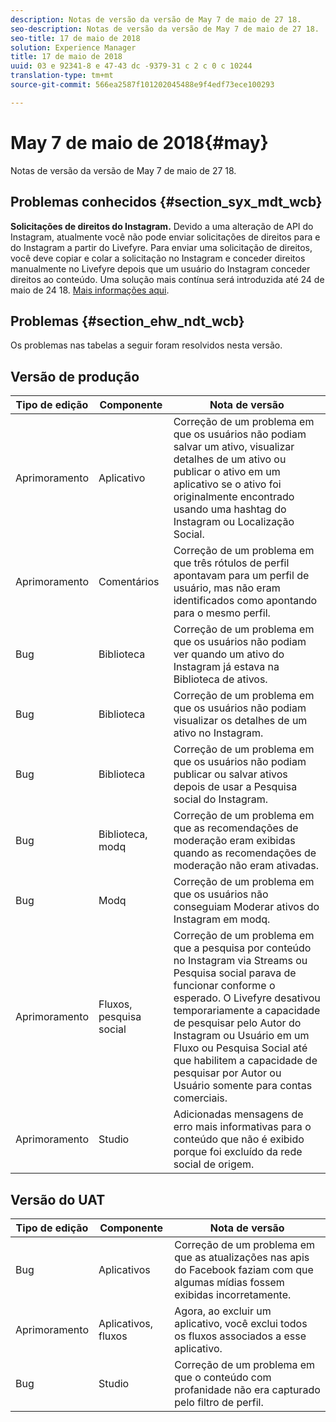 ```yaml
---
description: Notas de versão da versão de May 7 de maio de 27 18.
seo-description: Notas de versão da versão de May 7 de maio de 27 18.
seo-title: 17 de maio de 2018
solution: Experience Manager
title: 17 de maio de 2018
uuid: 03 e 92341-8 e 47-43 dc -9379-31 c 2 c 0 c 10244
translation-type: tm+mt
source-git-commit: 566ea2587f101202045488e9f4edf73ece100293

---
```



# May 7 de maio de 2018{#may}

Notas de versão da versão de May 7 de maio de 27 18.

## Problemas conhecidos {#section_syx_mdt_wcb}

**Solicitações de direitos do Instagram.** Devido a uma alteração de API do Instagram, atualmente você não pode enviar solicitações de direitos para e do Instagram a partir do Livefyre. Para enviar uma solicitação de direitos, você deve copiar e colar a solicitação no Instagram e conceder direitos manualmente no Livefyre depois que um usuário do Instagram conceder direitos ao conteúdo. Uma solução mais contínua será introduzida até 24 de maio de 24 18. [Mais informações aqui](/help/using/c-anouncements.md#c_anouncements).

## Problemas {#section_ehw_ndt_wcb}

Os problemas nas tabelas a seguir foram resolvidos nesta versão.

## Versão de produção

| **Tipo de edição** | **Componente** | **Nota de versão** |
|---|---|---|
| Aprimoramento | Aplicativo | Correção de um problema em que os usuários não podiam salvar um ativo, visualizar detalhes de um ativo ou publicar o ativo em um aplicativo se o ativo foi originalmente encontrado usando uma hashtag do Instagram ou Localização Social. |
| Aprimoramento | Comentários | Correção de um problema em que três rótulos de perfil apontavam para um perfil de usuário, mas não eram identificados como apontando para o mesmo perfil. |
| Bug | Biblioteca | Correção de um problema em que os usuários não podiam ver quando um ativo do Instagram já estava na Biblioteca de ativos. |
| Bug | Biblioteca | Correção de um problema em que os usuários não podiam visualizar os detalhes de um ativo no Instagram. |
| Bug | Biblioteca | Correção de um problema em que os usuários não podiam publicar ou salvar ativos depois de usar a Pesquisa social do Instagram. |
| Bug | Biblioteca, modq | Correção de um problema em que as recomendações de moderação eram exibidas quando as recomendações de moderação não eram ativadas. |
| Bug | Modq | Correção de um problema em que os usuários não conseguiam Moderar ativos do Instagram em modq. |
| Aprimoramento | Fluxos, pesquisa social | Correção de um problema em que a pesquisa por conteúdo no Instagram via Streams ou Pesquisa social parava de funcionar conforme o esperado. O Livefyre desativou temporariamente a capacidade de pesquisar pelo Autor do Instagram ou Usuário em um Fluxo ou Pesquisa Social até que habilitem a capacidade de pesquisar por Autor ou Usuário somente para contas comerciais. |
| Aprimoramento | Studio | Adicionadas mensagens de erro mais informativas para o conteúdo que não é exibido porque foi excluído da rede social de origem. |

## Versão do UAT

| **Tipo de edição** | **Componente** | **Nota de versão** |
|---|---|---|
| Bug | Aplicativos | Correção de um problema em que as atualizações nas apis do Facebook faziam com que algumas mídias fossem exibidas incorretamente. |
| Aprimoramento | Aplicativos, fluxos | Agora, ao excluir um aplicativo, você exclui todos os fluxos associados a esse aplicativo. |
| Bug | Studio | Correção de um problema em que o conteúdo com profanidade não era capturado pelo filtro de perfil. |

